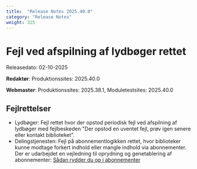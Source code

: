 ```yaml
---
title:  "Release Notes 2025.40.0"
category: "Release Notes"
weight: 325
---  
```


# Fejl ved afspilning af lydbøger rettet

Releasedato: 02-10-2025

**Redaktør**: Produktionssites: 2025.40.0

**Webmaster**: Produktionssites: 2025.38.1, Moduletestsites: 2025.40.0

## Fejlrettelser

- Lydbøger: Fejl rettet hvor der opstod periodisk fejl ved afspilning af lydbøger med fejlbeskeden "Der opstod en uventet fejl, prøv igen senere eller kontakt biblioteket".
- Delingstjenesten: Fejl på abonnementlogikken rettet, hvor biblioteker kunne modtage forkert indhold eller mangle indhold via abonnementer. Der er udarbejdet en vejledning til oprydning og genetablering af abonnementer: [Sådan rydder du op i abonnementer](https://www.folkebibliotekernescms.dk/main/delingstjenesten/abonnementlogik/)
